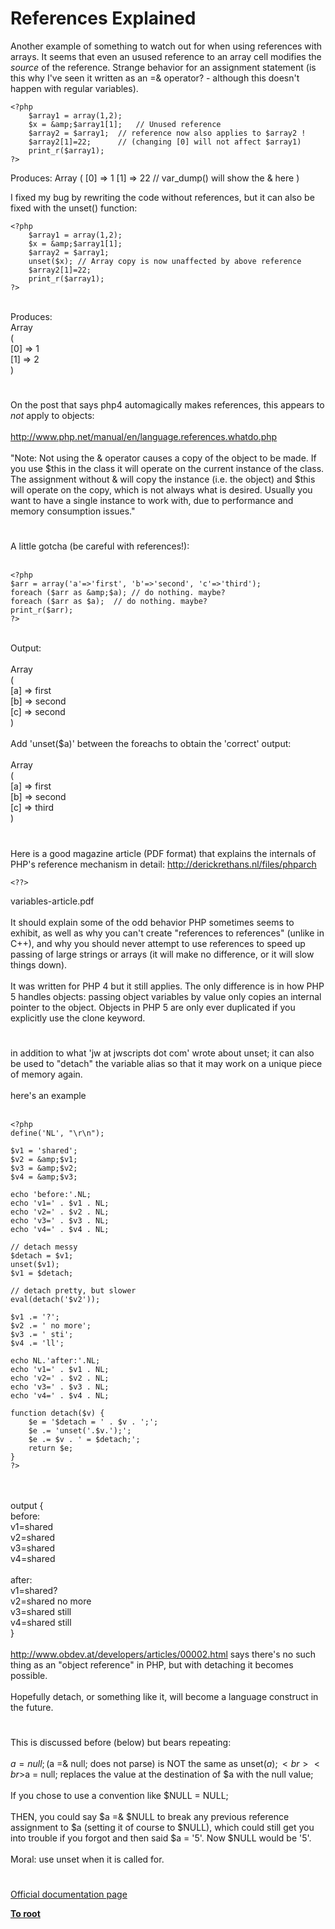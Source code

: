 # References Explained



Another example of something to watch out for when using references with arrays.  It seems that even an usused reference to an array cell modifies the *source* of the reference.  Strange behavior for an assignment statement (is this why I&apos;ve seen it written as an =&amp; operator?  - although this doesn&apos;t happen with regular variables).<br>

```
<?php
    $array1 = array(1,2);
    $x = &amp;$array1[1];   // Unused reference
    $array2 = $array1;  // reference now also applies to $array2 !
    $array2[1]=22;      // (changing [0] will not affect $array1)
    print_r($array1);
?>
```

Produces:
    Array
    (
    [0] => 1
    [1] => 22    // var_dump() will show the &amp; here
    )

I fixed my bug by rewriting the code without references, but it can also be fixed with the unset() function:


```
<?php
    $array1 = array(1,2);
    $x = &amp;$array1[1];
    $array2 = $array1;
    unset($x); // Array copy is now unaffected by above reference
    $array2[1]=22;
    print_r($array1);
?>
```
<br>Produces:<br>    Array<br>    (<br>    [0] =&gt; 1<br>    [1] =&gt; 2<br>    )  

#

On the post that says php4 automagically makes references, this appears to *not* apply to objects:<br><br>http://www.php.net/manual/en/language.references.whatdo.php<br><br>"Note:  Not using the &amp; operator causes a copy of the object to be made. If you use $this in the class it will operate on the current instance of the class. The assignment without &amp; will copy the instance (i.e. the object) and $this will operate on the copy, which is not always what is desired. Usually you want to have a single instance to work with, due to performance and memory consumption issues."  

#

A little gotcha (be careful with references!):<br><br>

```
<?php
$arr = array('a'=>'first', 'b'=>'second', 'c'=>'third');
foreach ($arr as &amp;$a); // do nothing. maybe?
foreach ($arr as $a);  // do nothing. maybe?
print_r($arr);
?>
```
<br>Output:<br><br>Array<br>(<br>    [a] =&gt; first<br>    [b] =&gt; second<br>    [c] =&gt; second<br>)<br><br>Add &apos;unset($a)&apos; between the foreachs to obtain the &apos;correct&apos; output:<br><br>Array<br>(<br>    [a] =&gt; first<br>    [b] =&gt; second<br>    [c] =&gt; third<br>)  

#

Here is a good magazine article (PDF format) that explains the internals of PHP&apos;s reference mechanism in detail: http://derickrethans.nl/files/phparch

```
<??>
```
variables-article.pdf<br><br>It should explain some of the odd behavior PHP sometimes seems to exhibit, as well as why you can&apos;t create "references to references" (unlike in C++), and why you should never attempt to use references to speed up passing of large strings or arrays (it will make no difference, or it will slow things down).<br><br>It was written for PHP 4 but it still applies. The only difference is in how PHP 5 handles objects: passing object variables by value only copies an internal pointer to the object. Objects in PHP 5 are only ever duplicated if you explicitly use the clone keyword.  

#

in addition to what &apos;jw at jwscripts dot com&apos; wrote about unset; it can also be used to "detach" the variable alias so that it may work on a unique piece of memory again.<br><br>here&apos;s an example<br><br>

```
<?php
define('NL', "\r\n");

$v1 = 'shared';
$v2 = &amp;$v1;
$v3 = &amp;$v2;
$v4 = &amp;$v3;

echo 'before:'.NL;
echo 'v1=' . $v1 . NL;
echo 'v2=' . $v2 . NL;
echo 'v3=' . $v3 . NL;
echo 'v4=' . $v4 . NL;

// detach messy
$detach = $v1;
unset($v1);
$v1 = $detach;

// detach pretty, but slower
eval(detach('$v2'));

$v1 .= '?';
$v2 .= ' no more';
$v3 .= ' sti';
$v4 .= 'll';

echo NL.'after:'.NL;
echo 'v1=' . $v1 . NL;
echo 'v2=' . $v2 . NL;
echo 'v3=' . $v3 . NL;
echo 'v4=' . $v4 . NL;

function detach($v) {
    $e = '$detach = ' . $v . ';';
    $e .= 'unset('.$v.');';
    $e .= $v . ' = $detach;';
    return $e;
}
?>
```
<br><br>output {<br>before:<br>v1=shared<br>v2=shared<br>v3=shared<br>v4=shared<br><br>after:<br>v1=shared?<br>v2=shared no more<br>v3=shared still<br>v4=shared still<br>}<br><br>http://www.obdev.at/developers/articles/00002.html says there&apos;s no such thing as an "object reference" in PHP, but with detaching it becomes possible.<br><br>Hopefully detach, or something like it, will become a language construct in the future.  

#

This is discussed before (below) but bears repeating:<br><br>$a = null; ($a =&amp; null; does not parse) is NOT the same as unset($a);<br><br>$a = null; replaces the value at the destination of $a with the null value;<br><br>If you chose to use a convention like $NULL = NULL;<br><br>THEN, you could say $a =&amp; $NULL to break any previous reference assignment to $a (setting it of course to $NULL), which could still get you into trouble if you forgot and then said $a = &apos;5&apos;. Now $NULL would be &apos;5&apos;.<br><br>Moral: use unset when it is called for.  

#

[Official documentation page](https://www.php.net/manual/en/language.references.php)

**[To root](/README.md)**